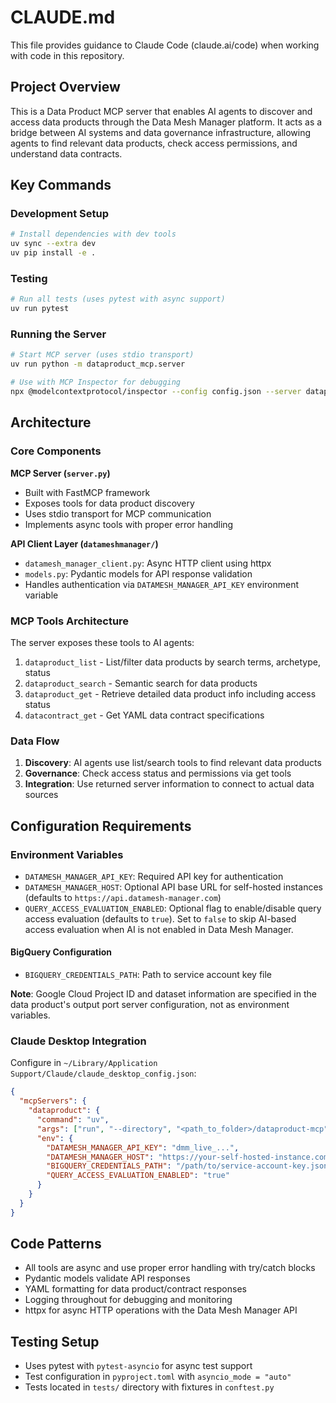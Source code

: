 # CLAUDE.md

This file provides guidance to Claude Code (claude.ai/code) when working with code in this repository.

## Project Overview

This is a Data Product MCP server that enables AI agents to discover and access data products through the Data Mesh Manager platform. It acts as a bridge between AI systems and data governance infrastructure, allowing agents to find relevant data products, check access permissions, and understand data contracts.

## Key Commands

### Development Setup
```bash
# Install dependencies with dev tools
uv sync --extra dev
uv pip install -e .
```

### Testing
```bash
# Run all tests (uses pytest with async support)
uv run pytest
```

### Running the Server
```bash
# Start MCP server (uses stdio transport)
uv run python -m dataproduct_mcp.server

# Use with MCP Inspector for debugging
npx @modelcontextprotocol/inspector --config config.json --server dataproduct
```

## Architecture

### Core Components

**MCP Server (`server.py`)**
- Built with FastMCP framework
- Exposes tools for data product discovery
- Uses stdio transport for MCP communication
- Implements async tools with proper error handling

**API Client Layer (`datameshmanager/`)**
- `datamesh_manager_client.py`: Async HTTP client using httpx
- `models.py`: Pydantic models for API response validation
- Handles authentication via `DATAMESH_MANAGER_API_KEY` environment variable

### MCP Tools Architecture

The server exposes these tools to AI agents:
1. `dataproduct_list` - List/filter data products by search terms, archetype, status
2. `dataproduct_search` - Semantic search for data products 
3. `dataproduct_get` - Retrieve detailed data product info including access status
4. `datacontract_get` - Get YAML data contract specifications

### Data Flow

1. **Discovery**: AI agents use list/search tools to find relevant data products
2. **Governance**: Check access status and permissions via get tools
3. **Integration**: Use returned server information to connect to actual data sources

## Configuration Requirements

### Environment Variables
- `DATAMESH_MANAGER_API_KEY`: Required API key for authentication
- `DATAMESH_MANAGER_HOST`: Optional API base URL for self-hosted instances (defaults to `https://api.datamesh-manager.com`)
- `QUERY_ACCESS_EVALUATION_ENABLED`: Optional flag to enable/disable query access evaluation (defaults to `true`). Set to `false` to skip AI-based access evaluation when AI is not enabled in Data Mesh Manager.

#### BigQuery Configuration
- `BIGQUERY_CREDENTIALS_PATH`: Path to service account key file

**Note**: Google Cloud Project ID and dataset information are specified in the data product's output port server configuration, not as environment variables.

### Claude Desktop Integration
Configure in `~/Library/Application Support/Claude/claude_desktop_config.json`:
```json
{
  "mcpServers": {
    "dataproduct": {
      "command": "uv",
      "args": ["run", "--directory", "<path_to_folder>/dataproduct-mcp", "python", "-m", "dataproduct_mcp.server"],
      "env": {
        "DATAMESH_MANAGER_API_KEY": "dmm_live_...",
        "DATAMESH_MANAGER_HOST": "https://your-self-hosted-instance.com",
        "BIGQUERY_CREDENTIALS_PATH": "/path/to/service-account-key.json",
        "QUERY_ACCESS_EVALUATION_ENABLED": "true"
      }
    }
  }
}
```

## Code Patterns

- All tools are async and use proper error handling with try/catch blocks
- Pydantic models validate API responses
- YAML formatting for data product/contract responses
- Logging throughout for debugging and monitoring
- httpx for async HTTP operations with the Data Mesh Manager API

## Testing Setup

- Uses pytest with `pytest-asyncio` for async test support
- Test configuration in `pyproject.toml` with `asyncio_mode = "auto"`
- Tests located in `tests/` directory with fixtures in `conftest.py`